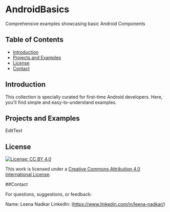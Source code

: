 # AndroidBasics
Comprehensive examples showcasing basic Android Components


## Table of Contents

- [Introduction](#introduction)
- [Projects and Examples](#projects-and-examples)
- [License](#license)
- [Contact](#contact)

## Introduction

This collection is specially curated for first-time Android developers. Here, you'll find simple and easy-to-understand examples.


## Projects and Examples
EditText


## License

[![License: CC BY 4.0](https://licensebuttons.net/l/by/4.0/80x15.png)](https://creativecommons.org/licenses/by/4.0/)

This work is licensed under a [Creative Commons Attribution 4.0 International License](https://creativecommons.org/licenses/by/4.0/).

##Contact

For questions, suggestions, or feedback:

Name: Leena Nadkar
LinkedIn: (https://www.linkedin.com/in/leena-nadkar/)

